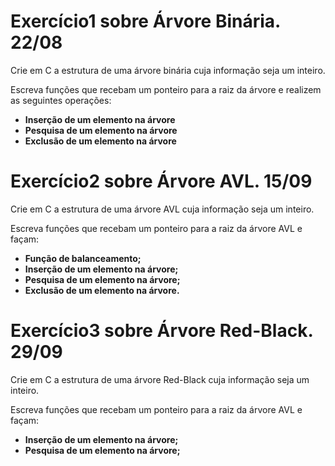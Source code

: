 # Exercício1 sobre Árvore Binária. 22/08

Crie em C a estrutura de uma árvore binária cuja informação seja um inteiro.

Escreva funções que recebam um ponteiro para a raiz da árvore e realizem as seguintes operações:

- **Inserção de um elemento na árvore**
- **Pesquisa de um elemento na árvore**
- **Exclusão de um elemento na árvore**

# Exercício2 sobre Árvore AVL. 15/09

Crie em C a estrutura de uma árvore AVL cuja informação seja um inteiro.

Escreva funções que recebam um ponteiro para a raiz da árvore AVL e façam:
- **Função de balanceamento;**
- **Inserção de um elemento na árvore;**
- **Pesquisa de um elemento na árvore;**
- **Exclusão de um elemento na árvore.**

# Exercício3 sobre Árvore Red-Black. 29/09

Crie em C a estrutura de uma árvore Red-Black cuja informação seja um inteiro.

Escreva funções que recebam um ponteiro para a raiz da árvore AVL e façam:
- **Inserção de um elemento na árvore;**
- **Pesquisa de um elemento na árvore;**
